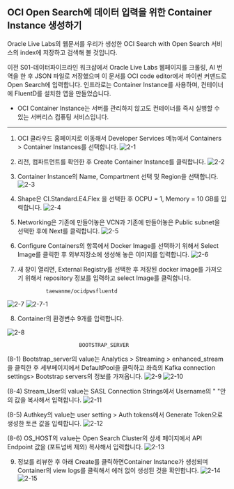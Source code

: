 ## OCI Open Search에 데이터 입력을 위한 Container Instance 생성하기

Oracle Live Labs의 웹문서를 우리가 생성한 OCI Search with Open Search 서비스의 index에 저장하고 검색해 볼 것입니다. 

이전 S01-데이터파이프라인 워크샵에서 Oracle Live Labs 웹페이지를 크롤링, AI 번역을 한 후 JSON 파일로 저장했으며 이 문서를 OCI code editor에서 파이썬 커맨드로 
Open Search에 입력합니다. 인프라로는 Container Instance를 사용하며, 컨테이너에 FluentD를 설치한 앱을 만들었습니다. 

* OCI Container Instance는 서버를 관리하지 않고도 컨테이너를 즉시 실행할 수 있는 서버리스 컴퓨팅 서비스입니다. 
 
---

1. OCI 클라우드 홈페이지로 이동해서 Developer Services 메뉴에서 Containers > Container Instances를 선택합니다.
![2-1](https://github.com/oraclekr-data-platform/ODWS-S04-ADB-Data-Visualization/assets/150219167/14b8cfd3-8c8e-4318-b076-d4f309116508)

2. 리전, 컴파트먼트를 확인한 후 Create Container Instance를 클릭합니다.
![2-2](https://github.com/oraclekr-data-platform/ODWS-S04-ADB-Data-Visualization/assets/150219167/230e18fb-7256-4fc1-9ee4-2983a087b40a)

3. Container Instance의 Name, Compartment 선택 및 Region을 선택합니다.
![2-3](https://github.com/oraclekr-data-platform/ODWS-S04-ADB-Data-Visualization/assets/150219167/d61fb44f-51d4-4149-af2a-89f5f5824e95)

4. Shape은 CI.Standard.E4.Flex 을 선택한 후 OCPU = 1, Memory = 10 GB를 입력합니다.
![2-4](https://github.com/oraclekr-data-platform/ODWS-S04-ADB-Data-Visualization/assets/150219167/d0d95c5e-d337-4dad-987e-cdd131bf7164)

5. Networking은 기존에 만들어놓은 VCN과 기존에 만들어놓은 Public subnet을 선택한 후에 Next를 클릭합니다.
![2-5](https://github.com/oraclekr-data-platform/ODWS-S04-ADB-Data-Visualization/assets/150219167/ba918830-4e10-4aa3-9203-2c297dd18115)

6. Configure Containers의 항목에서 Docker Image를 선택하기 위해서 Select Image를 클릭한 후 외부저장소에 생성해 놓은 이미지를 입력합니다.
![2-6](https://github.com/oraclekr-data-platform/ODWS-S04-ADB-Data-Visualization/assets/150219167/e15978da-1c3c-4c9c-8e1b-f6d895242980)

7. 새 창이 열리면, External Registry를 선택한 후 저장된 docker image를 가져오기 위해서 repository 정보를 입력하고 select Image를 클릭합니다.

                taewanme/ocidpwsfluentd

![2-7](https://github.com/oraclekr-data-platform/ODWS-S04-ADB-Data-Visualization/assets/150219167/1fabe895-e45f-4a32-bbd0-1ab5f1896297)
![2-7-1](https://github.com/oraclekr-data-platform/ODWS-S04-ADB-Data-Visualization/assets/150219167/47e6aaa8-71d9-41d8-951a-e83fd95135f1)


8. Container의 환경변수 9개를 입력합니다.

               
   
![2-8](https://github.com/oraclekr-data-platform/ODWS-S04-ADB-Data-Visualization/assets/150219167/d310045d-b203-47c6-b228-16f0d19c9004)

                           BOOTSTRAP_SERVER
(8-1) Bootstrap_server의 value는 Analytics > Streaming > enhanced_stream을 클릭한 후 세부페이지에서 DefaultPool을 클릭하고 좌측의 Kafka connection settings> Bootstrap servers의 정보를 가져옵니다.
![2-9](https://github.com/oraclekr-data-platform/ODWS-S04-ADB-Data-Visualization/assets/150219167/cc97b7d6-e990-404b-850b-deead65b7510)
![2-10](https://github.com/oraclekr-data-platform/ODWS-S04-ADB-Data-Visualization/assets/150219167/6ec8a379-8bc4-4938-8c9a-6db851a82c4b)

(8-4) Stream_User의 value는 SASL Connection Strings에서 Username의 " "안의 값을 복사해서 입력합니다.
![2-11](https://github.com/oraclekr-data-platform/ODWS-S04-ADB-Data-Visualization/assets/150219167/ef96ee9f-d856-425b-bbaf-827c8bf8dd24)

(8-5) Authkey의 value는 user setting > Auth tokens에서 Generate Token으로 생성한 토큰 값을 입력합니다.
![2-12](https://github.com/oraclekr-data-platform/ODWS-S04-ADB-Data-Visualization/assets/150219167/f11c1d61-98e2-4c3d-a28a-1eda96f83894)

(8-6) OS_HOST의 value는 Open Search Cluster의 상세 페이지에서 API Endpoint 값을 (포트넘버 제외) 복사해서 입력합니다.
![2-13](https://github.com/oraclekr-data-platform/ODWS-S04-ADB-Data-Visualization/assets/150219167/1af4a5fb-0cc1-44d0-bc51-2d82efa50989)

9. 정보를 리뷰한 후 아래 Create를 클릭하면Container Instance가 생성되며 Container의 view logs를 클릭해서 에러 없이 생성된 것을 확인합니다.
    ![2-14](https://github.com/oraclekr-data-platform/ODWS-S04-ADB-Data-Visualization/assets/150219167/2076c22c-083d-4f48-914f-040ebdb12605)
![2-15](https://github.com/oraclekr-data-platform/ODWS-S04-ADB-Data-Visualization/assets/150219167/e01e4322-dcb5-48d1-8f15-ff475b9c3a9f)
